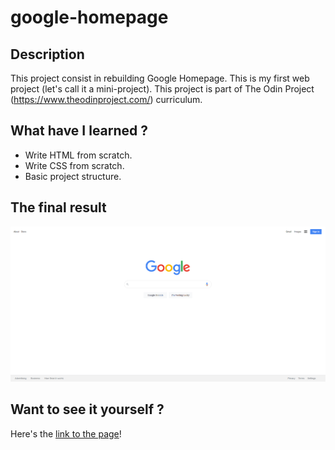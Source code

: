 # google-homepage

## Description
This project consist in rebuilding Google Homepage. This is my first web project (let's call it a mini-project). This project is part of The Odin Project (https://www.theodinproject.com/) curriculum.

## What have I learned ?
- Write HTML from scratch.
- Write CSS from scratch.
- Basic project structure.

## The final result
![Final product](resources\img\final_product.png)


## Want to see it yourself ?
Here's the <a href="https://itsmaximelau.github.io/google-homepage/"> link to the page</a>!
